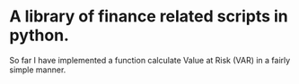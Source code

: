 # A library of finance related scripts in python.

So far I have implemented a function calculate Value at Risk (VAR) in a fairly simple manner.
 
